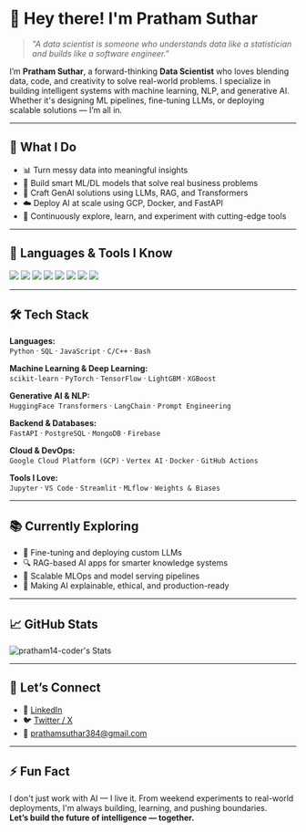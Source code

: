 # 👋 Hey there! I'm Pratham Suthar

> *"A data scientist is someone who understands data like a statistician and builds like a software engineer."*

I’m **Pratham Suthar**, a forward-thinking **Data Scientist** who loves blending data, code, and creativity to solve real-world problems. I specialize in building intelligent systems with machine learning, NLP, and generative AI. Whether it's designing ML pipelines, fine-tuning LLMs, or deploying scalable solutions — I’m all in.

---

## 🚀 What I Do

- 📊 Turn messy data into meaningful insights  
- 🤖 Build smart ML/DL models that solve real business problems  
- 🧠 Craft GenAI solutions using LLMs, RAG, and Transformers  
- ☁️ Deploy AI at scale using GCP, Docker, and FastAPI  
- 🧪 Continuously explore, learn, and experiment with cutting-edge tools  

---

## 🧠 Languages & Tools I Know

<p align="left">
  <img src="https://img.shields.io/badge/Python-3776AB?style=for-the-badge&logo=python&logoColor=white" />
  <img src="https://img.shields.io/badge/JavaScript-F7DF1E?style=for-the-badge&logo=javascript&logoColor=black" />
  <img src="https://img.shields.io/badge/C++-00599C?style=for-the-badge&logo=c%2B%2B&logoColor=white" />
  <img src="https://img.shields.io/badge/C-00599C?style=for-the-badge&logo=c&logoColor=white" />
  <img src="https://img.shields.io/badge/React-20232A?style=for-the-badge&logo=react&logoColor=61DAFB" />
  <img src="https://img.shields.io/badge/Streamlit-FF4B4B?style=for-the-badge&logo=streamlit&logoColor=white" />
  <img src="https://img.shields.io/badge/Docker-2496ED?style=for-the-badge&logo=docker&logoColor=white" />
  <img src="https://img.shields.io/badge/Scala-DC322F?style=for-the-badge&logo=scala&logoColor=white" />
</p>

---

## 🛠️ Tech Stack

**Languages:**  
`Python` · `SQL` · `JavaScript` · `C/C++` · `Bash`

**Machine Learning & Deep Learning:**  
`scikit-learn` · `PyTorch` · `TensorFlow` · `LightGBM` · `XGBoost`

**Generative AI & NLP:**  
`HuggingFace Transformers` · `LangChain` · `Prompt Engineering`

**Backend & Databases:**  
`FastAPI` · `PostgreSQL` · `MongoDB` · `Firebase`

**Cloud & DevOps:**  
`Google Cloud Platform (GCP)` · `Vertex AI` · `Docker` · `GitHub Actions`

**Tools I Love:**  
`Jupyter` · `VS Code` · `Streamlit` · `MLflow` · `Weights & Biases`

---

## 📚 Currently Exploring

- 🔧 Fine-tuning and deploying custom LLMs  
- 🔍 RAG-based AI apps for smarter knowledge systems  
- 🚀 Scalable MLOps and model serving pipelines  
- 🧠 Making AI explainable, ethical, and production-ready  

---

## 📈 GitHub Stats

![pratham14-coder's Stats](https://github-readme-stats.vercel.app/api?username=pratham14-coder&theme=vue-dark&show_icons=true&hide_border=true&count_private=true)

---

## 🤝 Let’s Connect

- 💼 [LinkedIn](https://www.linkedin.com/in/prathamsuthar/)  
- 🐦 [Twitter / X](https://x.com/PrathamSut15589)  
- 📧 [prathamsuthar384@gmail.com](mailto:prathamsuthar384@gmail.com)

---

## ⚡ Fun Fact

I don't just work with AI — I live it. From weekend experiments to real-world deployments, I'm always building, learning, and pushing boundaries.  
**Let’s build the future of intelligence — together.**
